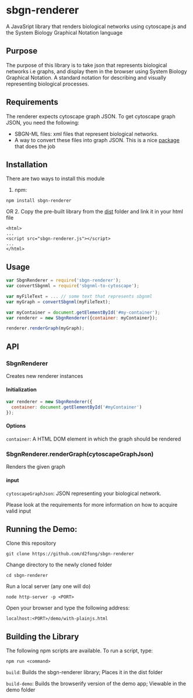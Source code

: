 # sbgn-renderer
A JavaSript library that renders biological networks using cytoscape.js and the System Biology Graphical Notation language

## Purpose
The purpose of this library is to take json that represents biological networks i.e graphs, and display them in the browser using
System Biology Graphical Notation.  A standard notation for describing and visually representing biological processes.

## Requirements
The renderer expects cytoscape graph JSON.  To get cytoscape graph JSON, you need the following:
* SBGN-ML files: xml files that represent biological networks.
* A way to convert these files into graph JSON.  This is a nice [package](https://github.com/PathwayCommons/sbgnml-to-cytoscape) that does the job

## Installation
There are two ways to install this module

1. npm:
```
npm install sbgn-renderer
```
OR
2. Copy the pre-built library from the [dist](https://github.com/d2fong/sbgn-renderer/blob/master/dist/sbgnRenderer.js) folder and link it in your html file
```
<html>
...
<script src="sbgn-renderer.js"></script>
...
</html>
```

## Usage

```js
var SbgnRenderer = require('sbgn-renderer');
var convertSbgnml = require('sbgnml-to-cytoscape');

var myFileText = ... // some text that represents sbgnml
var myGraph = convertSbgnml(myFileText);

var myContainer = document.getElementById('#my-container');
var renderer = new SbgnRenderer({container: myContainer});

renderer.renderGraph(myGraph);

```
## API

### SbgnRenderer

Creates new renderer instances

#### Initialization
```js
var renderer = new SbgnRenderer({
  container: document.getElementById('#myContainer')
});
```
#### Options

```container```: A HTML DOM element in which the graph should be rendered


### SbgnRenderer.renderGraph(cytoscapeGraphJson)

Renders the given graph

#### input
```cytoscapeGraphJson```: JSON representing your biological network.  

Please look at the requirements for more information on how to acquire valid input 


## Running the Demo:
Clone this repository
```
git clone https://github.com/d2fong/sbgn-renderer
```

Change directory to the newly cloned folder
```
cd sbgn-renderer
```

Run a local server (any one will do)
```
node http-server -p <PORT>
```

Open your browser and type the following address:
```
localhost:<PORT>/demo/with-plainjs.html
```

## Building the Library

The following npm scripts are available.  To run a script, type:

```
npm run <command>
```

```build```: Builds the sbgn-renderer library; Places it in the dist folder

```build-demo```: Builds the browserify version of the demo app; Viewable in the demo folder

